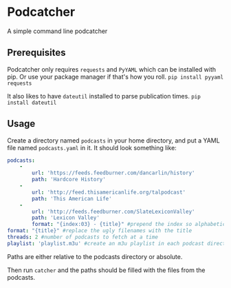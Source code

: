 # Podcatcher
A simple command line podcatcher

## Prerequisites
Podcatcher only requires `requests` and `PyYAML` which can be installed with pip. Or use your package manager if that's how you roll.
```pip install pyyaml requests```

It also likes to have `dateutil` installed to parse publication times.
```pip install dateutil```

## Usage
Create a directory named `podcasts` in your home directory, and put a YAML file named `podcasts.yaml` in it.
It should look something like:
```yaml
podcasts:
    -
        url: 'https://feeds.feedburner.com/dancarlin/history'
        path: 'Hardcore History'
    -
        url: 'http://feed.thisamericanlife.org/talpodcast'
        path: 'This American Life'
    -
        url: 'http://feeds.feedburner.com/SlateLexiconValley'
        path: 'Lexicon Valley'
        format: "{index:03} - {title}" #prepend the index so alphabetic sorting gets the right format
format: "{title}" #replace the ugly filenames with the title
threads: 2 #number of podcasts to fetch at a time
playlist: 'playlist.m3u' #create an m3u playlist in each podcast directory
```

Paths are either relative to the podcasts directory or absolute.

Then run `catcher` and the paths should be filled with the files from the podcasts.
